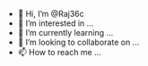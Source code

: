 - 👋 Hi, I’m @Raj36c
- 👀 I’m interested in ...
- 🌱 I’m currently learning ...
- 💞️ I’m looking to collaborate on ...
- 📫 How to reach me ...

<!---
Raj36c/Raj36c is a ✨ special ✨ repository because its `README.md` (this file) appears on your GitHub profile.
You can click the Preview link to take a look at your changes.
--->
